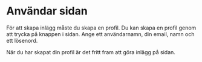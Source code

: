 Användar sidan
====================================
För att skapa inlägg måste du skapa en profil. Du kan skapa en profil genom
att trycka på knappen i sidan. Ange ett användarnamn, din email, namn och
ett lösenord.

När du har skapat din profil är det fritt fram att göra inlägg på sidan.
